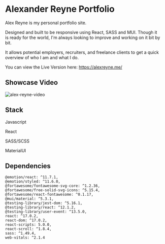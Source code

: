 # Alexander Reyne Portfolio

Alex Reyne is my personal portfolio site.

Designed and built to be responsive using React, SASS and MUI. Though it is ready for the world, I'm always looking to improve and working on it bit by bit.

It allows potential employers, recruiters, and freelance clients to get a quick overview of who I am and what I do.

You can view the Live Version here: https://alexreyne.me/

## Showcase Video

![alex-reyne-video](https://github.com/Alex-Reyne/alex-reyne-portfolio/blob/main/public/images/alex-reyne-portfolio.gif?raw=true)

## Stack

Javascript

React

SASS/SCSS

MaterialUI

## Dependencies

```
@emotion/react: ^11.7.1,
@emotion/styled: ^11.6.0,
@fortawesome/fontawesome-svg-core: ^1.2.36,
@fortawesome/free-solid-svg-icons: ^5.15.4,
@fortawesome/react-fontawesome: ^0.1.17,
@mui/material: ^5.3.1,
@testing-library/jest-dom: ^5.16.1,
@testing-library/react: ^12.1.2,
@testing-library/user-event: ^13.5.0,
react: ^17.0.2,
react-dom: ^17.0.2,
react-scripts: 5.0.0,
react-scroll: ^1.8.4,
sass: ^1.49.4,
web-vitals: ^2.1.4
```
